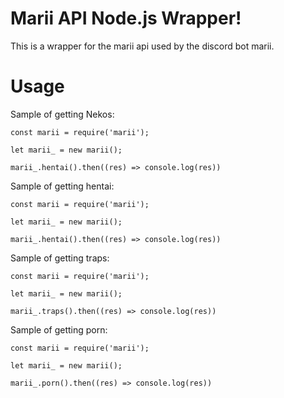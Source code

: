 # Marii API Node.js Wrapper!
This is a wrapper for the marii api used by the discord bot marii.

# Usage 


Sample of getting Nekos: 

```
const marii = require('marii');

let marii_ = new marii();

marii_.hentai().then((res) => console.log(res))
```

Sample of getting hentai: 

```
const marii = require('marii');

let marii_ = new marii();

marii_.hentai().then((res) => console.log(res))
```

Sample of getting traps:
 
```
const marii = require('marii');

let marii_ = new marii();

marii_.traps().then((res) => console.log(res))
```

Sample of getting porn:

```
const marii = require('marii');

let marii_ = new marii();

marii_.porn().then((res) => console.log(res))
```